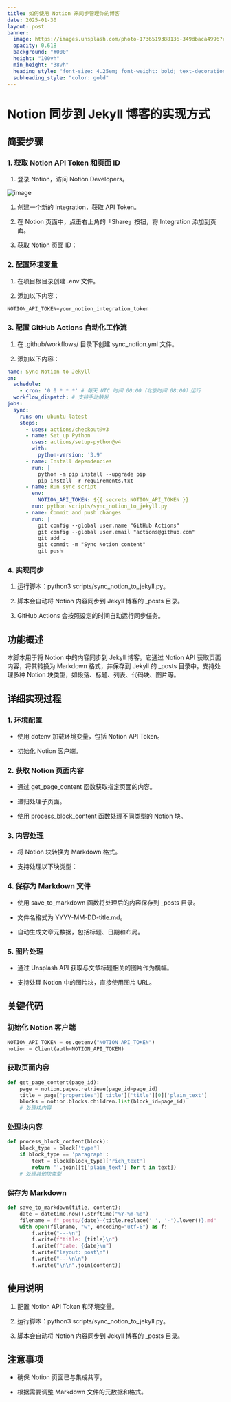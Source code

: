 ```yaml
---
title: 如何使用 Notion 来同步管理你的博客
date: 2025-01-30
layout: post
banner:
  image: https://images.unsplash.com/photo-1736519388136-349dbaca4996?crop=entropy&cs=tinysrgb&fit=max&fm=jpg&ixid=M3w2OTIwMzJ8MHwxfHJhbmRvbXx8fHx8fHx8fDE3MzgyMDAxMjJ8&ixlib=rb-4.0.3&q=80&w=1080
  opacity: 0.618
  background: "#000"
  height: "100vh"
  min_height: "38vh"
  heading_style: "font-size: 4.25em; font-weight: bold; text-decoration: underline"
  subheading_style: "color: gold"
---
```


# Notion 同步到 Jekyll 博客的实现方式

## 简要步骤

### 1. 获取 Notion API Token 和页面 ID

1. 登录 Notion，访问 Notion Developers。

![image](https://prod-files-secure.s3.us-west-2.amazonaws.com/a7a0cc5a-89b9-4cda-8686-1fba0ca52f40/d19c1afe-dea5-4312-9333-786b0ba83054/image.png?X-Amz-Algorithm=AWS4-HMAC-SHA256&X-Amz-Content-Sha256=UNSIGNED-PAYLOAD&X-Amz-Credential=ASIAZI2LB466Y55WXGHP%2F20250130%2Fus-west-2%2Fs3%2Faws4_request&X-Amz-Date=20250130T012202Z&X-Amz-Expires=3600&X-Amz-Security-Token=IQoJb3JpZ2luX2VjEJH%2F%2F%2F%2F%2F%2F%2F%2F%2F%2FwEaCXVzLXdlc3QtMiJGMEQCICYoopc7vPUMn1hWW%2BM%2FPKUmJP2PdKGgTV1X0A%2BoLXCqAiBtis3LIF8G7ACUNTcMtL16Lod3X5fYFL8dwNz%2FwvPoGCqIBAia%2F%2F%2F%2F%2F%2F%2F%2F%2F%2F8BEAAaDDYzNzQyMzE4MzgwNSIMq0%2Ff%2FDG5UL2ViFspKtwDntAHeZ6Z2XLLc%2BAHf2L%2BrMN5wnR%2BbVdDSAJtzfreik4p8Q%2BECHRpJFCD6uhhks8L5tzjV%2BN7mQCZV7vz2CSbj9nIVvb1YNu1fNXPPDyseI9wVWrRj%2BhZ0MCXadHNn%2BF%2B7L1xRarHccb6sSfC8uV%2FCoxDJZ%2FmnVAsffrN8wb5%2BDPf651DiGD3K6n8H3jGp8cOr9uW%2BUmkTA1Qu0vndZ%2Fnvxhl2zvGA4pAqdT3ypw4SEINa%2B9pvTRvhWnWyoxc4wM5CLJYTnaLd5AaHGL%2F8BjEjlDhW2MBtY6ZaLDm%2FsD32t%2FV2tmcMsGIsN1Snu7G7Tf%2FC2fRCr2uBfZC2UqZZeO7c3esYE9PIk8KsN0FuDY%2Fl8Y%2FjuftR2q%2FrfP0f8eanA3ulRnKr9S5kQUG1c4FQ54IMc7jQWeW%2B%2BXxojD4C%2FbjIkWj5XDKw%2B50GFWB463PKltLMxrXl70uAE6%2FPIK31JwY2h%2BDbN1bcD2JNlO5P2U35aHVwEd8oDOdfmehqLjH1OTeKD1ZVH%2BsvGOHMZTXRWYyYbn6Dy2p5a%2FAZuHHGktlKpqWHAXRjoaXMTErQcq3csdcQ6O0y3gaB%2B9nAjiNptCb3uqMgO7OfREA71AHXYCooAkxPLNzDPbctvqwDgIwzZfrvAY6pgGBig4pRtTQc73zmoLPgZJF7X%2BwjuIf67HhmmOy46wUeH469jWB3VKeA9zkleg%2FhnWTXcFX0yroXVvRZV%2BGEXHlpQ2pqxBxbTyLb2KvhWFPFjNysMib7vZ9EzaAPCHTfJ6fK%2BJGM6HG7fDRYTBM6TT1B6Ji%2BAcBhs5FGDeFLB%2FrTGOGbWjzHnTHGjMw4%2F3SFn4E96RXyLM1LEPWI9xcxm5MQMgAo9ou&X-Amz-Signature=d3da18fe9ee7a61e9403953bdb5cd17fe1f413f557bf7274d564df45cc1e3b52&X-Amz-SignedHeaders=host&x-id=GetObject)

1. 创建一个新的 Integration，获取 API Token。

1. 在 Notion 页面中，点击右上角的「Share」按钮，将 Integration 添加到页面。

1. 获取 Notion 页面 ID：


### 2. 配置环境变量

1. 在项目根目录创建 .env 文件。

1. 添加以下内容：

```javascript
NOTION_API_TOKEN=your_notion_integration_token
```

### 3. 配置 GitHub Actions 自动化工作流

1. 在 .github/workflows/ 目录下创建 sync_notion.yml 文件。

1. 添加以下内容：

```yaml
name: Sync Notion to Jekyll
on:
  schedule:
    - cron: '0 0 * * *' # 每天 UTC 时间 00:00（北京时间 08:00）运行
  workflow_dispatch: # 支持手动触发
jobs:
  sync:
    runs-on: ubuntu-latest
    steps:
      - uses: actions/checkout@v3
      - name: Set up Python
        uses: actions/setup-python@v4
        with:
          python-version: '3.9'
      - name: Install dependencies
        run: |
          python -m pip install --upgrade pip
          pip install -r requirements.txt
      - name: Run sync script
        env:
          NOTION_API_TOKEN: ${{ secrets.NOTION_API_TOKEN }}
        run: python scripts/sync_notion_to_jekyll.py
      - name: Commit and push changes
        run: |
          git config --global user.name "GitHub Actions"
          git config --global user.email "actions@github.com"
          git add .
          git commit -m "Sync Notion content"
          git push
```

### 4. 实现同步

1. 运行脚本：python3 scripts/sync_notion_to_jekyll.py。

1. 脚本会自动将 Notion 内容同步到 Jekyll 博客的 _posts 目录。

1. GitHub Actions 会按照设定的时间自动运行同步任务。

## 功能概述

本脚本用于将 Notion 中的内容同步到 Jekyll 博客。它通过 Notion API 获取页面内容，将其转换为 Markdown 格式，并保存到 Jekyll 的 _posts 目录中。支持处理多种 Notion 块类型，如段落、标题、列表、代码块、图片等。

## 详细实现过程

### 1. 环境配置

- 使用 dotenv 加载环境变量，包括 Notion API Token。

- 初始化 Notion 客户端。

### 2. 获取 Notion 页面内容

- 通过 get_page_content 函数获取指定页面的内容。

- 递归处理子页面。

- 使用 process_block_content 函数处理不同类型的 Notion 块。

### 3. 内容处理

- 将 Notion 块转换为 Markdown 格式。

- 支持处理以下块类型：


### 4. 保存为 Markdown 文件

- 使用 save_to_markdown 函数将处理后的内容保存到 _posts 目录。

- 文件名格式为 YYYY-MM-DD-title.md。

- 自动生成文章元数据，包括标题、日期和布局。

### 5. 图片处理

- 通过 Unsplash API 获取与文章标题相关的图片作为横幅。

- 支持处理 Notion 中的图片块，直接使用图片 URL。

## 关键代码

### 初始化 Notion 客户端

```python
NOTION_API_TOKEN = os.getenv("NOTION_API_TOKEN")
notion = Client(auth=NOTION_API_TOKEN)
```

### 获取页面内容

```python
def get_page_content(page_id):
    page = notion.pages.retrieve(page_id=page_id)
    title = page['properties']['title']['title'][0]['plain_text']
    blocks = notion.blocks.children.list(block_id=page_id)
    # 处理块内容
```

### 处理块内容

```python
def process_block_content(block):
    block_type = block['type']
    if block_type == 'paragraph':
        text = block[block_type]['rich_text']
        return ''.join([t['plain_text'] for t in text])
    # 处理其他块类型
```

### 保存为 Markdown

```python
def save_to_markdown(title, content):
    date = datetime.now().strftime("%Y-%m-%d")
    filename = f"_posts/{date}-{title.replace(' ', '-').lower()}.md"
    with open(filename, "w", encoding="utf-8") as f:
        f.write("---\n")
        f.write(f"title: {title}\n")
        f.write(f"date: {date}\n")
        f.write("layout: post\n")
        f.write("---\n\n")
        f.write("\n\n".join(content))
```

## 使用说明

1. 配置 Notion API Token 和环境变量。

1. 运行脚本：python3 scripts/sync_notion_to_jekyll.py。

1. 脚本会自动将 Notion 内容同步到 Jekyll 博客的 _posts 目录。

## 注意事项

- 确保 Notion 页面已与集成共享。

- 根据需要调整 Markdown 文件的元数据和格式。